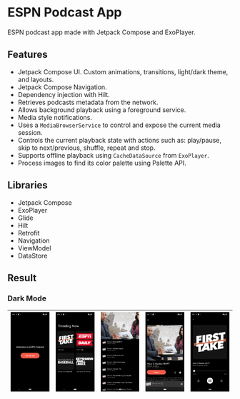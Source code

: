 # ESPN Podcast App

ESPN podcast app made with Jetpack Compose and ExoPlayer.

## Features

- Jetpack Compose UI. Custom animations, transitions, light/dark theme, and layouts.
- Jetpack Compose Navigation.
- Dependency injection with Hilt.
- Retrieves podcasts metadata from the network.
- Allows background playback using a foreground service.
- Media style notifications.
- Uses a `MediaBrowserService` to control and expose the current media session.
- Controls the current playback state with actions such as: play/pause, skip to next/previous, shuffle, repeat and stop.
- Supports offline playback using `CacheDataSource` from `ExoPlayer`.
- Process images to find its color palette using Palette API.

## Libraries

- Jetpack Compose
- ExoPlayer
- Glide
- Hilt
- Retrofit
- Navigation
- ViewModel
- DataStore

## Result

### Dark Mode
| ![welcome](demo/s1.png) | ![podcasts](demo/s2.png) |![detailList](demo/s3.png) |![detail](demo/s4.png) |![player](demo/s5.png) |
|----------|:-------------:|:-------------:|:-------------:|:-------------:|